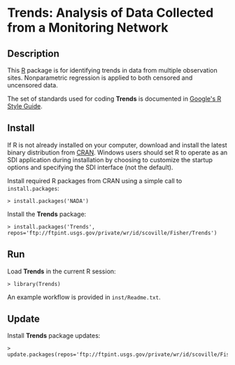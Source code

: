 Trends: Analysis of Data Collected from a Monitoring Network
============================================================

Description
-----------

This [R](http://www.r-project.org/ "R") package
is for identifying trends in data from multiple observation sites.
Nonparametric regression is applied to both censored and uncensored data.

The set of standards used for coding **Trends** is documented in
[Google's R Style Guide](http://google-styleguide.googlecode.com/svn/trunk/google-r-style.html "Google's R Style Guide").

Install
-------

If R is not already installed on your
computer, download and install the latest binary distribution from
[CRAN](http://cran.r-project.org/ "The Comprehensive R Archive Network").
Windows users should set R to operate as an SDI application during installation
by choosing to customize the startup options and specifying the SDI interface
(not the default).

Install required R packages from CRAN using a simple call to
`install.packages`:

    > install.packages('NADA')

Install the **Trends** package:

    > install.packages('Trends', repos='ftp://ftpint.usgs.gov/private/wr/id/scoville/Fisher/Trends')

Run
---

Load **Trends** in the current R session:

    > library(Trends)

An example workflow is provided in `inst/Readme.txt`.

Update
------

Install **Trends** package updates:

    > update.packages(repos='ftp://ftpint.usgs.gov/private/wr/id/scoville/Fisher/Trends')
